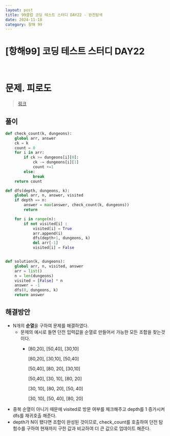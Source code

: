 ```yaml
---
layout: post
title: 99클럽 코딩 테스트 스터디 DAY22 - 완전탐색
date: 2024-11-18
category: 항해 99 
---
```


# [항해99] 코딩 테스트 스터디 DAY22

<br>

# 문제. 피로도
> [링크](https://school.programmers.co.kr/learn/courses/30/lessons/87946)



## 풀이

```python
def check_count(k, dungeons):
    global arr, answer
    ck = k
    count = 0
    for i in arr:
        if ck >= dungeons[i][0]:
            ck -= dungeons[i][1]
            count +=1
        else:
            break
    return count

def dfs(depth, dungeons, k):
    global arr, n, answer, visited
    if depth == n:
        answer = max(answer, check_count(k, dungeons))
        return

    for i in range(n):
        if not visited[i] :
            visited[i] = True
            arr.append(i)
            dfs(depth+1, dungeons, k)
            del arr[-1]
            visited[i] = False


def solution(k, dungeons):
    global arr, n, visited, answer
    arr = list()
    n = len(dungeons)
    visited = [False] * n
    answer = -1
    dfs(0, dungeons, k)
    return answer
```

## 해결방안
- N개의 **순열**을 구하여 문제를 해결하였다. 
  - 문제의 예시로 들면 던전 입력값을 순열로 만들어서 가능한 모든 조합을 찾는것이다.
    - [80,20], [50,40], [30,10]

        [80,20], [30,10], [50,40]
        
        [50,40], [80, 20], [30,10]
        
        [50,40], [30, 10], [80, 20]
        
        [30, 10], [80, 20], [50, 40]
        
        [30, 10], [50, 40], [80, 20]
- 중복 순열이 아니기 때문에 visited로 방문 여부를 체크해주고 depth를 1 증가시켜 dfs를 재귀호출 해준다.
- depth가 N이 됐다면 조합이 완성된 것이므로, check_count를 호출하여 던전 탐험수를 구하여 현재까지 구한 값과 비교하여 더 큰 값으로 업데이트 해준다.